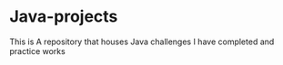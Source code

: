# Java-projects
This is A repository that houses  Java challenges I have completed  and practice works
